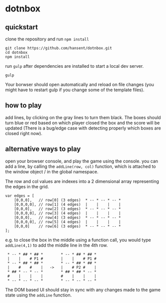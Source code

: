 dotnbox
===========

## quickstart

clone the repository and run `npm install`
```
git clone https://github.com/hansent/dotnbox.git
cd dotnbox
npm install
```

run `gulp` after dependencies are installed to start a local dev server.  
```
gulp
```

Your borwser should open automatically and reload on file changes (you might have to restart gulp if you change some of the template files).


## how to play
add lines, by clicking on the gray lines to turn them black.  The boxes should turn blue or red based on which player closed the box and the score will be updated (There is a bug/edge case with detecting properly which boxes are closed right now).

## alternative ways to play
open your browser console, and play the game using the console.  you can add a line, by calling the `addLine(row, col)` function, which is attached to the window object / in the global namespace.

The row and col values are indexes into a 2 dimensional array representing the edges in the grid.
```
var edges = [
    [0,0,0],   // row[0] (3 edges)  * -- * -- * -- * 
    [0,0,0,0], // row[1] (4 edges)  |    |    |    |  
    [0,0,0],   // row[2] (3 edges)  * -- * -- * -- * 
    [0,0,0,0], // row[3] (4 edges)  |    |    |    |  
    [0,0,0],   // row[4] (3 edges)  * -- * -- * -- * 
    [0,0,0,0], // row[5] (4 edges)  |    |    |    |  
    [0,0,0]    // row[6] (3 edges)  * -- * -- * -- * 
];
```

e.g. to close the box in the middle using a function call, you would type `addLine(4,1)` to add the middle line in the 4th row.
```
 * -- * ## * ## *        * -- * ## * ## *
 |    |    # P1 #        |    |    # P1 #
 * -- * ## * ## *        * -- * ## * ## *
 |    #    #    |   ->   |    # P2 #    |
 * ## * -- * -- *        * ## * ## * -- *
 #    |    |    |        #    |    |    |
 * -- * -- * -- *        * -- * -- * -- *
```

The DOM based UI should stay in sync with any changes made to the game state using the `addLine` function.



